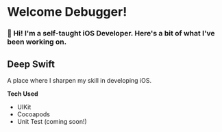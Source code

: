 # Welcome Debugger!
### 👋 Hi! I'm a self-taught iOS Developer. Here's a bit of what I've been working on.

## Deep Swift

A place where I sharpen my skill in developing iOS.

**Tech Used**
- UIKit
- Cocoapods
- Unit Test (coming soon!)
